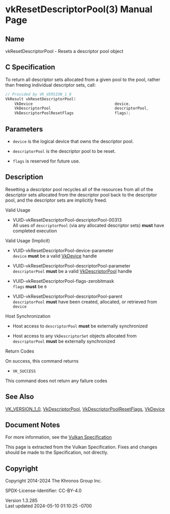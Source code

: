 # vkResetDescriptorPool(3) Manual Page

## Name

vkResetDescriptorPool - Resets a descriptor pool object



## <a href="#_c_specification" class="anchor"></a>C Specification

To return all descriptor sets allocated from a given pool to the pool,
rather than freeing individual descriptor sets, call:

``` c
// Provided by VK_VERSION_1_0
VkResult vkResetDescriptorPool(
    VkDevice                                    device,
    VkDescriptorPool                            descriptorPool,
    VkDescriptorPoolResetFlags                  flags);
```

## <a href="#_parameters" class="anchor"></a>Parameters

- `device` is the logical device that owns the descriptor pool.

- `descriptorPool` is the descriptor pool to be reset.

- `flags` is reserved for future use.

## <a href="#_description" class="anchor"></a>Description

Resetting a descriptor pool recycles all of the resources from all of
the descriptor sets allocated from the descriptor pool back to the
descriptor pool, and the descriptor sets are implicitly freed.

Valid Usage

- <a href="#VUID-vkResetDescriptorPool-descriptorPool-00313"
  id="VUID-vkResetDescriptorPool-descriptorPool-00313"></a>
  VUID-vkResetDescriptorPool-descriptorPool-00313  
  All uses of `descriptorPool` (via any allocated descriptor sets)
  **must** have completed execution

Valid Usage (Implicit)

- <a href="#VUID-vkResetDescriptorPool-device-parameter"
  id="VUID-vkResetDescriptorPool-device-parameter"></a>
  VUID-vkResetDescriptorPool-device-parameter  
  `device` **must** be a valid [VkDevice](https://registry.khronos.org/vulkan/specs/1.3-extensions/man/html/VkDevice.html) handle

- <a href="#VUID-vkResetDescriptorPool-descriptorPool-parameter"
  id="VUID-vkResetDescriptorPool-descriptorPool-parameter"></a>
  VUID-vkResetDescriptorPool-descriptorPool-parameter  
  `descriptorPool` **must** be a valid
  [VkDescriptorPool](https://registry.khronos.org/vulkan/specs/1.3-extensions/man/html/VkDescriptorPool.html) handle

- <a href="#VUID-vkResetDescriptorPool-flags-zerobitmask"
  id="VUID-vkResetDescriptorPool-flags-zerobitmask"></a>
  VUID-vkResetDescriptorPool-flags-zerobitmask  
  `flags` **must** be `0`

- <a href="#VUID-vkResetDescriptorPool-descriptorPool-parent"
  id="VUID-vkResetDescriptorPool-descriptorPool-parent"></a>
  VUID-vkResetDescriptorPool-descriptorPool-parent  
  `descriptorPool` **must** have been created, allocated, or retrieved
  from `device`

Host Synchronization

- Host access to `descriptorPool` **must** be externally synchronized

- Host access to any `VkDescriptorSet` objects allocated from
  `descriptorPool` **must** be externally synchronized

Return Codes

On success, this command returns

- `VK_SUCCESS`

This command does not return any failure codes

## <a href="#_see_also" class="anchor"></a>See Also

[VK_VERSION_1_0](https://registry.khronos.org/vulkan/specs/1.3-extensions/man/html/VK_VERSION_1_0.html),
[VkDescriptorPool](https://registry.khronos.org/vulkan/specs/1.3-extensions/man/html/VkDescriptorPool.html),
[VkDescriptorPoolResetFlags](https://registry.khronos.org/vulkan/specs/1.3-extensions/man/html/VkDescriptorPoolResetFlags.html),
[VkDevice](https://registry.khronos.org/vulkan/specs/1.3-extensions/man/html/VkDevice.html)

## <a href="#_document_notes" class="anchor"></a>Document Notes

For more information, see the <a
href="https://registry.khronos.org/vulkan/specs/1.3-extensions/html/vkspec.html#vkResetDescriptorPool"
target="_blank" rel="noopener">Vulkan Specification</a>

This page is extracted from the Vulkan Specification. Fixes and changes
should be made to the Specification, not directly.

## <a href="#_copyright" class="anchor"></a>Copyright

Copyright 2014-2024 The Khronos Group Inc.

SPDX-License-Identifier: CC-BY-4.0

Version 1.3.285  
Last updated 2024-05-10 01:10:25 -0700
